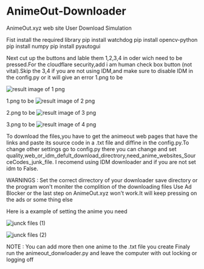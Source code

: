 # AnimeOut-Downloader
AnimeOut.xyz web site User Download Simulation

Fist install the required library
pip install watchdog
pip install opencv-python
pip install numpy
pip install pyautogui

Next cut up the buttons and lable them 1,2,3,4 in oder wich need to be pressed.For the cloudflare security,add i am human check box button (not vital).Skip the 3,4 if you are not using IDM,and make sure to disable IDM in the config.py or it will give an error
1.png to be

![result image of 1 png](https://github.com/Pamuditha190/AnimeOut-Downloader/assets/83724924/cc7e6fbc-6e6b-4b43-b0f9-e1946288a02b)

1.png to be
![result image of 2 png](https://github.com/Pamuditha190/AnimeOut-Downloader/assets/83724924/dc95157b-2c2c-4596-8b3a-bf1a0e631e51)


2.png to be
![result image of 3 png](https://github.com/Pamuditha190/AnimeOut-Downloader/assets/83724924/70eae647-cee3-4e81-b0af-897d4b404656)

3.png to be
![result image of 4 png](https://github.com/Pamuditha190/AnimeOut-Downloader/assets/83724924/79723eb4-3e6d-4c86-8eda-742db6cc6088)

To download the files,you have to get the animeout web pages that have the links and paste its source code in a .txt file and diffine in the config.py.To change other settings go to config.py there you can change and set quality,web_or_idm_defult_download_directrory,need_anime_websites_SourceCodes_junk_file.
I recomend using IDM downloader and if you are not set idm to False.

WARNINGS : Set the correct dirrectory of your downloader save directory or the program won't moniter the complition of the downloading files
           Use Ad Blocker or the last step on AnimeOut.xyz won't work.It will keep pressing on the ads or some thing else
           
Here is a example of setting the anime you need

![junck files (1)](https://github.com/Pamuditha190/AnimeOut-Downloader/assets/83724924/df97fdb0-9abe-43b1-8708-a64af7e6caad)

![junck files (2)](https://github.com/Pamuditha190/AnimeOut-Downloader/assets/83724924/af0ce0f3-0c6f-4886-8031-484f325a5333)

NOTE : You can add more then one anime to the .txt file you create
Finaly run the animeout_donwloader.py and leave the computer with out locking or logging off
